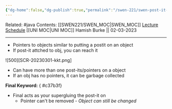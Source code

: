 ```yaml
---
{"dg-home":false,"dg-publish":true,"permalink":"/swen-221/swen-post-it-model/","dgPassFrontmatter":true}
---
```


Related: #java 
Contents: [[SWEN221/SWEN_MOC\|SWEN_MOC]]
[Lecture Schedule](https://ecs.wgtn.ac.nz/Courses/SWEN221_2023T1/LectureSchedule)
[[UNI MOC\|UNI MOC]]
Hamish Burke || 02-03-2023
***

- Pointers to objects similar to putting a postit on an object
- If post-it attched to obj, you can reach it

![500][SCR-20230301-kkt.png]

- Can have more than one post-its/pointers on a object
- If an obj has no pointers, it can be garbage collected

**Final Keyword:**
{ #c37b3f}

- Final acts as your supergluing the post-it on
	- Pointer can't be removed
*- Object can still be changed*